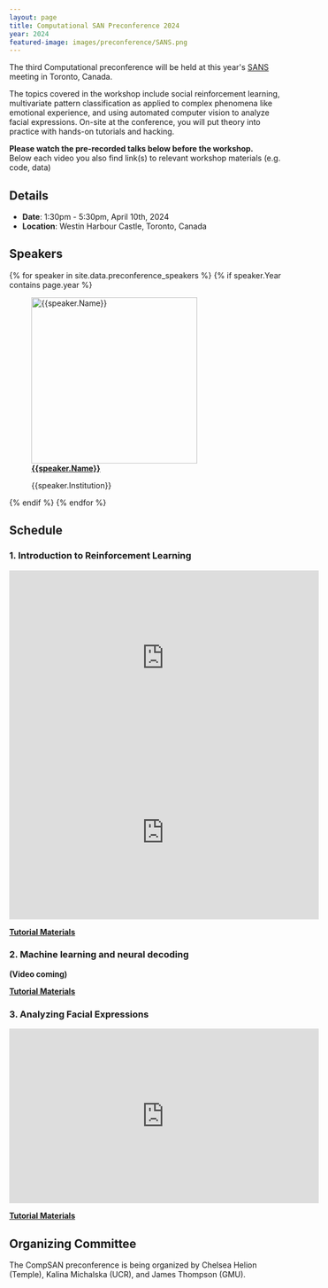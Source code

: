 ```yaml
---
layout: page
title: Computational SAN Preconference 2024
year: 2024
featured-image: images/preconference/SANS.png
---
```


The third Computational preconference will be held at this year's <a href = "https://socialaffectiveneuro.org/preconference-workshop/">SANS</a> meeting in Toronto, Canada. 

The topics covered in the workshop include social reinforcement learning, multivariate pattern classification as applied to complex phenomena like emotional experience, and using automated computer vision to analyze facial expressions.  On-site at the conference, you will put theory into practice with hands-on tutorials and hacking.

**Please watch the pre-recorded talks below before the workshop.**  
Below each video you also find link(s) to relevant workshop materials (e.g. code, data)

## Details

<ul>
<li><strong>Date</strong>: 1:30pm - 5:30pm, April 10th, 2024</li>
<li><strong>Location</strong>: Westin Harbour Castle, Toronto, Canada</li>
</ul>

## Speakers
<section>
  {% for speaker in site.data.preconference_speakers %}
    {% if speaker.Year contains page.year %}
      <figure>
      <a href="{{speaker.Website}}"><img src="images/preconference/{{speaker.Picture}}" alt="{{speaker.Name}}" height="300"></a>
      <figcaption><strong><a href="{{speaker.Website}}">{{speaker.Name}}</a></strong><p>{{speaker.Institution}}</p></figcaption>
      </figure>
    {% endif %}
  {% endfor %}
</section>

## Schedule

### 1. Introduction to Reinforcement Learning

<iframe width="560" height="315" src="https://www.youtube.com/embed/xPSEuOz5FWo?si=UE2RtQ7BFkTDE70p" title="YouTube video player" frameborder="0" allow="accelerometer; autoplay; clipboard-write; encrypted-media; gyroscope; picture-in-picture; web-share" referrerpolicy="strict-origin-when-cross-origin" allowfullscreen></iframe>

<iframe width="560" height="315" src="https://www.youtube.com/embed/R35RZn5a9PI?si=Pe6yoZcIGJQPrhOg" title="YouTube video player" frameborder="0" allow="accelerometer; autoplay; clipboard-write; encrypted-media; gyroscope; picture-in-picture; web-share" referrerpolicy="strict-origin-when-cross-origin" allowfullscreen></iframe>


**[Tutorial Materials]()**

### 2. Machine learning and neural decoding

**(Video coming)**

**[Tutorial Materials]()**

### 3. Analyzing Facial Expressions

<iframe width="560" height="315" src="https://www.youtube.com/embed/BpZ3EqSxEXk?si=HnyuY6rq7FY_2DwM" title="YouTube video player" frameborder="0" allow="accelerometer; autoplay; clipboard-write; encrypted-media; gyroscope; picture-in-picture; web-share" referrerpolicy="strict-origin-when-cross-origin" allowfullscreen></iframe>

**[Tutorial Materials](https://www.dropbox.com/scl/fo/tqg8hzswxdadnsj564q16/h?rlkey=00tup5osbwc4zzczhoko9i58j&dl=0)**

## Organizing Committee

The CompSAN preconference is being organized by Chelsea Helion (Temple), Kalina Michalska (UCR), and James Thompson (GMU).
